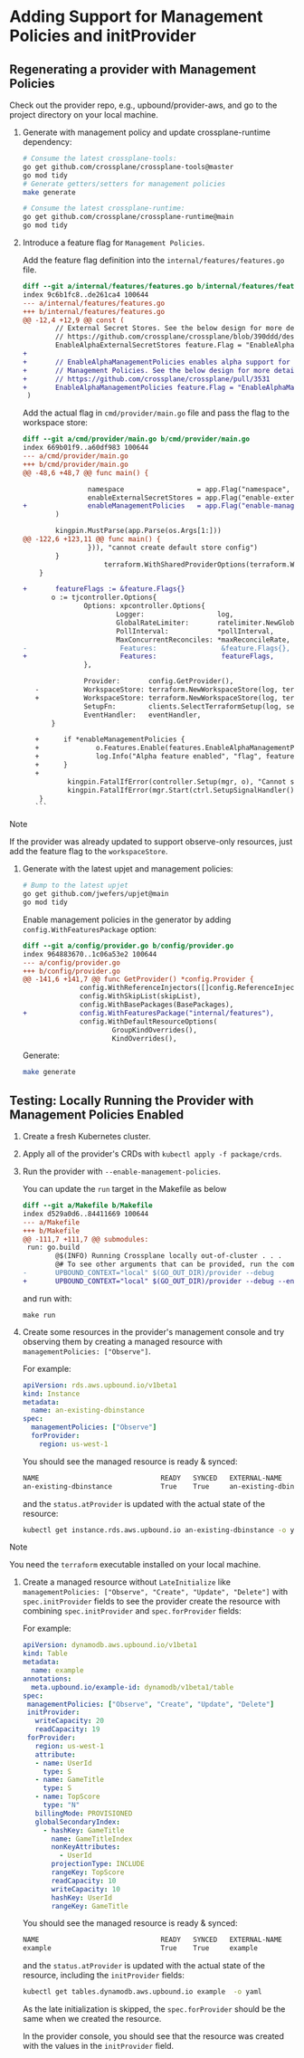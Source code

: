 <!--
SPDX-FileCopyrightText: 2023 The Crossplane Authors <https://crossplane.io>

SPDX-License-Identifier: CC-BY-4.0
-->

# Adding Support for Management Policies and initProvider

## Regenerating a provider with Management Policies

Check out the provider repo, e.g., upbound/provider-aws, and go to the project
directory on your local machine.

1. Generate with management policy and update crossplane-runtime dependency:

    ```bash
    # Consume the latest crossplane-tools:
    go get github.com/crossplane/crossplane-tools@master
    go mod tidy
    # Generate getters/setters for management policies
    make generate

    # Consume the latest crossplane-runtime:
    go get github.com/crossplane/crossplane-runtime@main
    go mod tidy
    ```

1. Introduce a feature flag for `Management Policies`.

    Add the feature flag definition into the `internal/features/features.go`
    file.

    ```diff
    diff --git a/internal/features/features.go b/internal/features/features.go
    index 9c6b1fc8..de261ca4 100644
    --- a/internal/features/features.go
    +++ b/internal/features/features.go
    @@ -12,4 +12,9 @@ const (
            // External Secret Stores. See the below design for more details.
            // https://github.com/crossplane/crossplane/blob/390ddd/design/design-doc-external-secret-stores.md
            EnableAlphaExternalSecretStores feature.Flag = "EnableAlphaExternalSecretStores"
    +
    +       // EnableAlphaManagementPolicies enables alpha support for
    +       // Management Policies. See the below design for more details.
    +       // https://github.com/crossplane/crossplane/pull/3531
    +       EnableAlphaManagementPolicies feature.Flag = "EnableAlphaManagementPolicies"
     )
    ```

   Add the actual flag in `cmd/provider/main.go` file and pass the flag to the
   workspace store:

    ```diff
    diff --git a/cmd/provider/main.go b/cmd/provider/main.go
    index 669b01f9..a60df983 100644
    --- a/cmd/provider/main.go
    +++ b/cmd/provider/main.go
    @@ -48,6 +48,7 @@ func main() {

                    namespace                  = app.Flag("namespace", "Namespace used to set as default scope in default secret store config.").Default("crossplane-system").Envar("POD_NAMESPACE").String()
                    enableExternalSecretStores = app.Flag("enable-external-secret-stores", "Enable support for ExternalSecretStores.").Default("false").Envar("ENABLE_EXTERNAL_SECRET_STORES").Bool()
    +               enableManagementPolicies   = app.Flag("enable-management-policies", "Enable support for Management Policies.").Default("false").Envar("ENABLE_MANAGEMENT_POLICIES").Bool()
            )

            kingpin.MustParse(app.Parse(os.Args[1:]))
    @@ -122,6 +123,11 @@ func main() {
                    })), "cannot create default store config")
            }
                        terraform.WithSharedProviderOptions(terraform.WithNativeProviderPath(*setupConfig.NativeProviderPath), terraform.WithNativeProviderName("registry.terraform.io/"+*setupConfig.NativeProviderSource)))
        }

   +       featureFlags := &feature.Flags{}
           o := tjcontroller.Options{
                   Options: xpcontroller.Options{
                           Logger:                  log,
                           GlobalRateLimiter:       ratelimiter.NewGlobal(*maxReconcileRate),
                           PollInterval:            *pollInterval,
                           MaxConcurrentReconciles: *maxReconcileRate,
   -                       Features:                &feature.Flags{},
   +                       Features:                featureFlags,
                   },

                   Provider:       config.GetProvider(),
       -           WorkspaceStore: terraform.NewWorkspaceStore(log, terraform.WithDisableInit(len(*setupConfig.NativeProviderPath) != 0), terraform.WithProcessReportInterval(*pollInterval)),
       +           WorkspaceStore: terraform.NewWorkspaceStore(log, terraform.WithDisableInit(len(*setupConfig.NativeProviderPath) != 0), terraform.WithProcessReportInterval(*pollInterval), terraform.WithFeatures(featureFlags)),
                   SetupFn:        clients.SelectTerraformSetup(log, setupConfig),
                   EventHandler:   eventHandler,
           }

       +      if *enableManagementPolicies {
       +              o.Features.Enable(features.EnableAlphaManagementPolicies)
       +              log.Info("Alpha feature enabled", "flag", features.EnableAlphaManagementPolicies)
       +      }
       +
               kingpin.FatalIfError(controller.Setup(mgr, o), "Cannot setup AWS controllers")
               kingpin.FatalIfError(mgr.Start(ctrl.SetupSignalHandler()), "Cannot start controller manager")
        }
       ```

> [!NOTE]
> If the provider was already updated to support observe-only resources, just
  add the feature flag to the `workspaceStore`.

1. Generate with the latest upjet and management policies:

    ```bash
    # Bump to the latest upjet
    go get github.com/jwefers/upjet@main
    go mod tidy
    ```

   Enable management policies in the generator by adding
   `config.WithFeaturesPackage` option:

    ```diff
    diff --git a/config/provider.go b/config/provider.go
    index 964883670..1c06a53e2 100644
    --- a/config/provider.go
    +++ b/config/provider.go
    @@ -141,6 +141,7 @@ func GetProvider() *config.Provider {
                  config.WithReferenceInjectors([]config.ReferenceInjector{reference.NewInjector(modulePath)}),
                  config.WithSkipList(skipList),
                  config.WithBasePackages(BasePackages),
    +             config.WithFeaturesPackage("internal/features"),
                  config.WithDefaultResourceOptions(
                          GroupKindOverrides(),
                          KindOverrides(),
    ```

   Generate:

    ```bash
    make generate
    ```

## Testing: Locally Running the Provider with Management Policies Enabled

1. Create a fresh Kubernetes cluster.
1. Apply all of the provider's CRDs with `kubectl apply -f package/crds`.
1. Run the provider with `--enable-management-policies`.

   You can update the `run` target in the Makefile as below

    ```diff
    diff --git a/Makefile b/Makefile
    index d529a0d6..84411669 100644
    --- a/Makefile
    +++ b/Makefile
    @@ -111,7 +111,7 @@ submodules:
     run: go.build
            @$(INFO) Running Crossplane locally out-of-cluster . . .
            @# To see other arguments that can be provided, run the command with --help instead
    -       UPBOUND_CONTEXT="local" $(GO_OUT_DIR)/provider --debug
    +       UPBOUND_CONTEXT="local" $(GO_OUT_DIR)/provider --debug --enable-management-policies
    ```

    and run with:

    ```shell
    make run
    ```

1. Create some resources in the provider's management console and try observing
them by creating a managed resource with `managementPolicies: ["Observe"]`.

    For example:

    ```yaml
    apiVersion: rds.aws.upbound.io/v1beta1
    kind: Instance
    metadata:
      name: an-existing-dbinstance
    spec:
      managementPolicies: ["Observe"]
      forProvider:
        region: us-west-1
    ```

    You should see the managed resource is ready & synced:

    ```bash
    NAME                              READY   SYNCED   EXTERNAL-NAME                     AGE
    an-existing-dbinstance            True    True     an-existing-dbinstance            3m
    ```

    and the `status.atProvider` is updated with the actual state of the resource:

    ```bash
    kubectl get instance.rds.aws.upbound.io an-existing-dbinstance -o yaml
    ```

> [!NOTE]
> You need the `terraform` executable installed on your local machine.

1. Create a managed resource without `LateInitialize` like
`managementPolicies: ["Observe", "Create", "Update", "Delete"]` with
`spec.initProvider` fields to see the provider create the resource with
combining `spec.initProvider` and `spec.forProvider` fields:

   For example:

   ```yaml
   apiVersion: dynamodb.aws.upbound.io/v1beta1
   kind: Table
   metadata:
     name: example
   annotations:
     meta.upbound.io/example-id: dynamodb/v1beta1/table
   spec:
    managementPolicies: ["Observe", "Create", "Update", "Delete"]
    initProvider:
      writeCapacity: 20
      readCapacity: 19
    forProvider:
      region: us-west-1
      attribute:
      - name: UserId
        type: S
      - name: GameTitle
        type: S
      - name: TopScore
        type: "N"
      billingMode: PROVISIONED
      globalSecondaryIndex:
        - hashKey: GameTitle
          name: GameTitleIndex
          nonKeyAttributes:
            - UserId
          projectionType: INCLUDE
          rangeKey: TopScore
          readCapacity: 10
          writeCapacity: 10
          hashKey: UserId
          rangeKey: GameTitle
   ```

   You should see the managed resource is ready & synced:

    ```bash
    NAME                              READY   SYNCED   EXTERNAL-NAME                     AGE
    example                           True    True     example                           3m
    ```

   and the `status.atProvider` is updated with the actual state of the resource,
   including the `initProvider` fields:

    ```bash
    kubectl get tables.dynamodb.aws.upbound.io example  -o yaml
    ```

   As the late initialization is skipped, the `spec.forProvider` should be the
   same when we created the resource.

   In the provider console, you should see that the resource was created with
   the values in the `initProvider` field.
